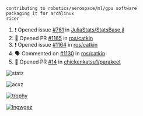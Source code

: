 ```
contributing to robotics/aerospace/ml/gpu software
packaging it for archlinux
ricer
```

<!--START_SECTION:activity-->
1. ❗️ Opened issue [#761](https://github.com/JuliaStats/StatsBase.jl/issues/761) in [JuliaStats/StatsBase.jl](https://github.com/JuliaStats/StatsBase.jl)
2. 💪 Opened PR [#1165](https://github.com/ros/catkin/pull/1165) in [ros/catkin](https://github.com/ros/catkin)
3. ❗️ Opened issue [#1164](https://github.com/ros/catkin/issues/1164) in [ros/catkin](https://github.com/ros/catkin)
4. 🗣 Commented on [#1130](https://github.com/ros/catkin/issues/1130) in [ros/catkin](https://github.com/ros/catkin)
5. 💪 Opened PR [#14](https://github.com/chickenkatsu1/parakeet/pull/14) in [chickenkatsu1/parakeet](https://github.com/chickenkatsu1/parakeet)
<!--END_SECTION:activity-->


![statz](https://github-readme-stats.vercel.app/api?username=acxz&include_all_commits=true&show_icons=true)

<p><img align="center" src="https://github-readme-streak-stats.herokuapp.com/?user=acxz&" alt="acxz" /></p>

[![trophy](https://github-profile-trophy.vercel.app/?username=acxz)](https://github.com/ryo-ma/github-profile-trophy)

[![lngwgez](https://github-readme-stats.vercel.app/api/top-langs/?username=acxz&layout=compact)](https://github.com/acxz/github-readme-stats)
